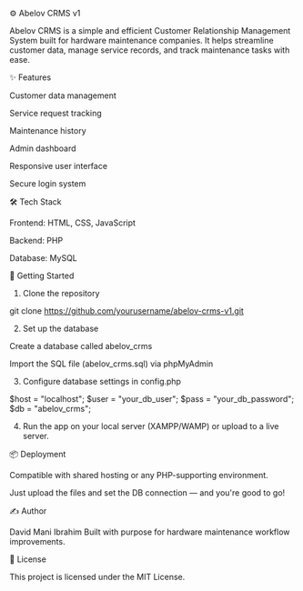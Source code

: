

⚙️ Abelov CRMS v1

Abelov CRMS is a simple and efficient Customer Relationship Management System built for hardware maintenance companies. It helps streamline customer data, manage service records, and track maintenance tasks with ease.

✨ Features

Customer data management

Service request tracking

Maintenance history

Admin dashboard

Responsive user interface

Secure login system


🛠 Tech Stack

Frontend: HTML, CSS, JavaScript

Backend: PHP

Database: MySQL


🚀 Getting Started

1. Clone the repository

git clone https://github.com/yourusername/abelov-crms-v1.git


2. Set up the database

Create a database called abelov_crms

Import the SQL file (abelov_crms.sql) via phpMyAdmin



3. Configure database settings in config.php

$host = "localhost";
$user = "your_db_user";
$pass = "your_db_password";
$db   = "abelov_crms";


4. Run the app on your local server (XAMPP/WAMP) or upload to a live server.



📦 Deployment

Compatible with shared hosting or any PHP-supporting environment.

Just upload the files and set the DB connection — and you're good to go!


✍️ Author

David Mani Ibrahim
Built with purpose for hardware maintenance workflow improvements.

📄 License

This project is licensed under the MIT License.


